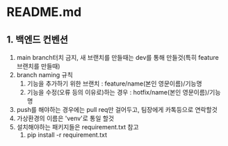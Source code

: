 # README.md

## 1. 백엔드 컨벤션

1. main branch터치 금지, 새 브랜치를 만들때는 dev를 통해 만들것(특히 feature 브랜치를 만들때)
2. branch naming 규칙
    1. 기능을 추가하기 위한 브랜치 : feature/name(본인 영문이름)/기능명
    2. 기능을 수정(오류 등의 이유로)하는 경우 : hotfix/name(본인 영문이름)/기능명
3. push를 해야하는 경우에는 pull req만 걸어두고, 팀장에게 카톡등으로 연락할것
4. 가상환경의 이름은 'venv'로 통일 할것
5. 설치해야하는 패키지들은 requirement.txt 참고
   1. pip install -r requirement.txt